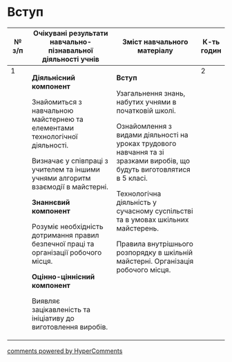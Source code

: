 <div id="hypercomments_widget" class="js-hypercomments-widget invisible"></div>

# Вступ

<table>
  <tr>
    <td width="10%" align="center"><b>№ з/п</b></td>
    <td width="40%" align="center"><b>Очікувані результати навчально-пізнавальної діяльності учнів</b></td>
    <td width="40%" align="center"><b>Зміст навчального матеріалу</b></td>
    <td width="10%" align="center"><b>К-ть годин</b></td>
  </tr>
<tbody>
  <tr>
<td width="10%" style="vertical-align:top !important;">1</td>
    <td width="40%" style="vertical-align:top !important;">
<p><strong>Діяльнісний компонент</strong></p>
<p>Знайомиться з навчальною майстернею та елементами технологічної діяльності.</p>
<p>Визначає у співпраці з учителем та іншими учнями алгоритм взаємодії в майстерні.</p>
<p><strong>Знаннєвий компонент</strong></p>
<p>Розуміє необхідність дотримання правил&nbsp; безпечної праці та організації робочого місця.</p>
<p><strong>Оцінно-ціннісний компонент</strong></p>
<p>Виявляє зацікавленість та ініціативу до виготовлення виробів.</p>
</td>
    <td width="40%" style="vertical-align:top !important;">
<p><strong>Вступ</strong></p>
<p>Узагальнення знань, набутих учнями в початковій школі.</p>
<p>Ознайомлення з видами діяльності на уроках трудового навчання та зі зразками виробів, що будуть виготовлятися в 5 класі.</p>
<p>Технологічна діяльність у сучасному суспільстві та в умовах шкільних майстерень.</p>
<p>Правила внутрішнього розпорядку в шкільній майстерні. Організація робочого місця.</p>
</td>
<td width="10%" style="vertical-align:top !important;">2</td>
  </tr>
</table>

<div class="js-hypercomments-container">
<a href="http://hypercomments.com" class="hc-link" title="comments widget">comments powered by HyperComments</a>
</div>